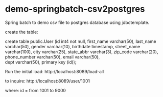# demo-springbatch-csv2postgres
Spring batch to demo csv file to postgres database using jdbctemplate.

create the table:

create table public.User (id int4 not null, 
				   first_name varchar(50), 
				   last_name varchar(50),
				   gender varchar(10), 
				   birthdate timestamp, 
				   street_name varchar(100),
				   city varchar(25), 
				   state_abbr varchar(3), 
				   zip_code varchar(20), 
				   phone_number varchar(50),
				   email varchar(50),  
				   dept varchar(50), 
				   primary key (id));


Run the initial load:
http://localhost:8089/load-all

to inquire:
http://localhost:8089/user/1001

where:
id = from 1001 to 9000


